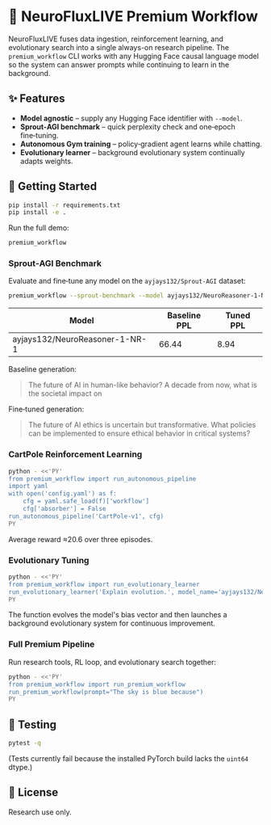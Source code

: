 # 🌟 NeuroFluxLIVE Premium Workflow

NeuroFluxLIVE fuses data ingestion, reinforcement learning, and evolutionary search into a single always-on research pipeline.  The `premium_workflow` CLI works with any Hugging Face causal language model so the system can answer prompts while continuing to learn in the background.

## ✨ Features
- **Model agnostic** – supply any Hugging Face identifier with `--model`.
- **Sprout‑AGI benchmark** – quick perplexity check and one‑epoch fine‑tuning.
- **Autonomous Gym training** – policy‑gradient agent learns while chatting.
- **Evolutionary learner** – background evolutionary system continually adapts weights.

## 🚀 Getting Started
```bash
pip install -r requirements.txt
pip install -e .
```
Run the full demo:
```bash
premium_workflow
```

### Sprout‑AGI Benchmark
Evaluate and fine‑tune any model on the `ayjays132/Sprout-AGI` dataset:
```bash
premium_workflow --sprout-benchmark --model ayjays132/NeuroReasoner-1-NR-1 --prompt "The future of AI"
```
| Model | Baseline PPL | Tuned PPL |
|-------|--------------|-----------|
| ayjays132/NeuroReasoner-1-NR-1 | 66.44 | 8.94 |

Baseline generation:
> The future of AI in human-like behavior? A decade from now, what is the societal impact on

Fine‑tuned generation:
> The future of AI ethics is uncertain but transformative. What policies can be implemented to ensure ethical behavior in critical systems?

### CartPole Reinforcement Learning
```bash
python - <<'PY'
from premium_workflow import run_autonomous_pipeline
import yaml
with open('config.yaml') as f:
    cfg = yaml.safe_load(f)['workflow']
    cfg['absorber'] = False
run_autonomous_pipeline('CartPole-v1', cfg)
PY
```
Average reward ≈20.6 over three episodes.

### Evolutionary Tuning
```bash
python - <<'PY'
from premium_workflow import run_evolutionary_learner
run_evolutionary_learner('Explain evolution.', model_name='ayjays132/NeuroReasoner-1-NR-1')
PY
```
The function evolves the model's bias vector and then launches a background evolutionary system for continuous improvement.

### Full Premium Pipeline
Run research tools, RL loop, and evolutionary search together:
```bash
python - <<'PY'
from premium_workflow import run_premium_workflow
run_premium_workflow(prompt="The sky is blue because")
PY
```

## 🧪 Testing
```bash
pytest -q
```
(Tests currently fail because the installed PyTorch build lacks the `uint64` dtype.)

## 📄 License
Research use only.
